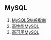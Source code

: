 ## MySQL
1. [MySQL5权威指南](MySQL5权威指南/README.md)
2. [高性能MySQL](高性能MySQL/README.md)
3. [高可用MySQL](高性能MySQL/README.md)